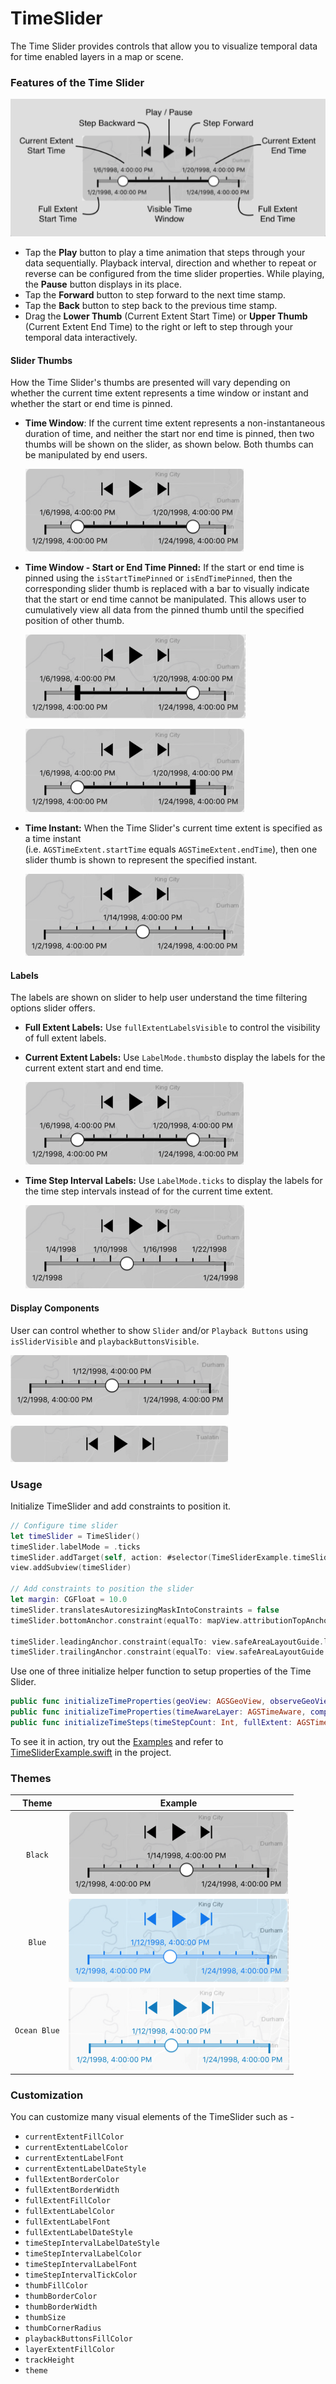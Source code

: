 # TimeSlider

The Time Slider provides controls that allow you to visualize temporal data for time enabled layers in a map or scene.

### Features of the Time Slider

![timeslider](Images/timeslider.png)

* Tap the **Play** button to play a time animation that steps through your data sequentially. Playback interval, direction and whether to repeat or reverse can be configured from the time slider properties. While playing, the **Pause** button displays in its place.
* Tap the **Forward** button to step forward to the next time stamp.
* Tap the **Back** button to step back to the previous time stamp.
* Drag the **Lower Thumb** (Current Extent Start Time) or **Upper Thumb** (Current Extent End Time) to the right or left to step through your temporal data interactively.

#### Slider Thumbs

How the Time Slider's thumbs are presented will vary depending on whether the current time extent represents a time window or instant and whether the start or end time is pinned.

* **Time Window**: If the current time extent represents a non-instantaneous duration of time, and neither the start nor end time is pinned, then two thumbs will be shown on the slider, as shown below. Both thumbs can be manipulated by end users.

  ![time-window](Images/time-window.png)

* **Time Window - Start or End Time Pinned:** If the start or end time is pinned using the `isStartTimePinned` or `isEndTimePinned`, then the corresponding slider thumb is replaced with a bar to visually indicate that the start or end time cannot be manipulated. This allows user to cumulatively view all data from the pinned thumb until the specified position of other thumb.

  ![start-time-pinned](Images/start-time-pinned.png)

  ![end-time-pinned](Images/end-time-pinned.png)

* **Time Instant:** When the Time Slider's current time extent is specified as a time instant (i.e. `AGSTimeExtent.startTime` equals `AGSTimeExtent.endTime`), then one slider thumb is shown to represent the specified instant.

  ![time-instant](Images/time-instant.png)

#### Labels

The labels are shown on slider to help user understand the time filtering options slider offers. 

* **Full Extent Labels:** Use `fullExtentLabelsVisible` to control the visibility of full extent labels.

* **Current Extent Labels:** Use `LabelMode.thumbs`to display the labels for the current extent start and end time.

  ![labelmode-thumbs](Images/labelmode-thumbs.png)

* **Time Step Interval Labels:** Use `LabelMode.ticks` to display the labels for the time step intervals instead of for the current time extent.

  ![labelmode-ticks](Images/labelmode-ticks.png)

#### Display Components

User can control whether to show `Slider` and/or `Playback Buttons` using `isSliderVisible` and `playbackButtonsVisible`.

![only-slider-visible](Images/only-slider-visible.png)

![only-playback-buttons-visible](Images/only-playback-buttons-visible.png)

### Usage

Initialize TimeSlider and add constraints to position it.

```swift
// Configure time slider
let timeSlider = TimeSlider()
timeSlider.labelMode = .ticks
timeSlider.addTarget(self, action: #selector(TimeSliderExample.timeSliderValueChanged(timeSlider:)), for: .valueChanged)
view.addSubview(timeSlider)

// Add constraints to position the slider
let margin: CGFloat = 10.0
timeSlider.translatesAutoresizingMaskIntoConstraints = false
timeSlider.bottomAnchor.constraint(equalTo: mapView.attributionTopAnchor, constant: -margin).isActive = true

timeSlider.leadingAnchor.constraint(equalTo: view.safeAreaLayoutGuide.leadingAnchor, constant: margin).isActive = true
timeSlider.trailingAnchor.constraint(equalTo: view.safeAreaLayoutGuide.trailingAnchor, constant: -margin).isActive = true
```

Use one of three initialize helper function to setup properties of the Time Slider.

```swift
public func initializeTimeProperties(geoView: AGSGeoView, observeGeoView: Bool, completion: @escaping (Error?)->Void)
public func initializeTimeProperties(timeAwareLayer: AGSTimeAware, completion: @escaping (Error?)->Void)
public func initializeTimeSteps(timeStepCount: Int, fullExtent: AGSTimeExtent, completion: @escaping (Error?)->Void)
```

To see it in action, try out the [Examples](../../Examples) and refer to [TimeSliderExample.swift](../../Examples/ArcGISToolkitExamples/TimeSliderExample.swift) in the project.

### Themes

| Theme                 | Example                                       |
|:-----------:           |:------:                                       |
|`Black`                 |![Black](Images/black.png)                       |
|`Blue`                   |![Blue](Images/blue.png)   |
|`Ocean Blue`      |![Ocean Blue](Images/ocean-blue.png)	                        |

### Customization

You can customize many visual elements of the TimeSlider such as - 

* `currentExtentFillColor`
* `currentExtentLabelColor`
* `currentExtentLabelFont`
* `currentExtentLabelDateStyle`
* `fullExtentBorderColor`
* `fullExtentBorderWidth`
* `fullExtentFillColor`
* `fullExtentLabelColor`
* `fullExtentLabelFont`
* `fullExtentLabelDateStyle`
* `timeStepIntervalLabelDateStyle`
* `timeStepIntervalLabelColor`
* `timeStepIntervalLabelFont`
* `timeStepIntervalTickColor`
* `thumbFillColor`
* `thumbBorderColor`
* `thumbBorderWidth`
* `thumbSize`
* `thumbCornerRadius`
* `playbackButtonsFillColor`
* `layerExtentFillColor`
* `trackHeight`
* `theme`
